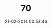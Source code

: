 ---
layout: post
title:  "70"
date: 21-02-2014 00:53:46
categories: jekyll update
language: 'ru'
image: 070.png
---